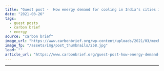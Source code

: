```yaml
---
title: "Guest post -  How energy demand for cooling in India's cities is changing"
date: "2021-03-26"
tags: 
  - guest posts
  - carbon brief
  - energy
source: "carbon brief"
image_url: "https://www.carbonbrief.org/wp-content/uploads/2021/03/mechanic-uses-a-hammer-to-fix-steel-guard-of-an-electric-fan-inside-a-shop-in-Mumbai-583x372.jpg"
image_fp: "/assets/img/post_thumbnails/258.jpg"
lead: ""
article_url: "https://www.carbonbrief.org/guest-post-how-energy-demand-for-cooling-in-indias-cities-is-changing"
---
```


---
